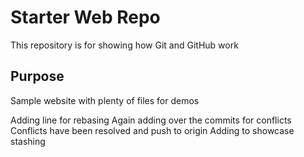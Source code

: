 # Starter Web Repo

This repository is for showing how Git and GitHub work

## Purpose

Sample website with plenty of files for demos

Adding line for rebasing
Again adding over the commits for conflicts
Conflicts have been resolved and push to origin
Adding to showcase stashing